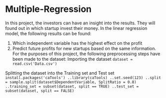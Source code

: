 # Multiple-Regression
In this project, the investors can have an insight into the results. They will found out in which startup invest their money.
In the linear regression model, the following results can be found:
1. Which independent variable has the highest effect on the profit
2. Predict future profits for new startups based on the same information.
For the purposes of this project, the following preprocessing steps have been made to the dataset:
Importing the dataset
`dataset = read.csv('Data.csv')`

Splitting the dataset into the Training set and Test set
`install.packages('caTools')
..library(caTools)
..set.seed(123)
..split = sample.split(dataset$DependentVariable, SplitRatio = 0.8)
..training_set = subset(dataset, split == TRUE)
..test_set = subset(dataset, split == FALSE)`
